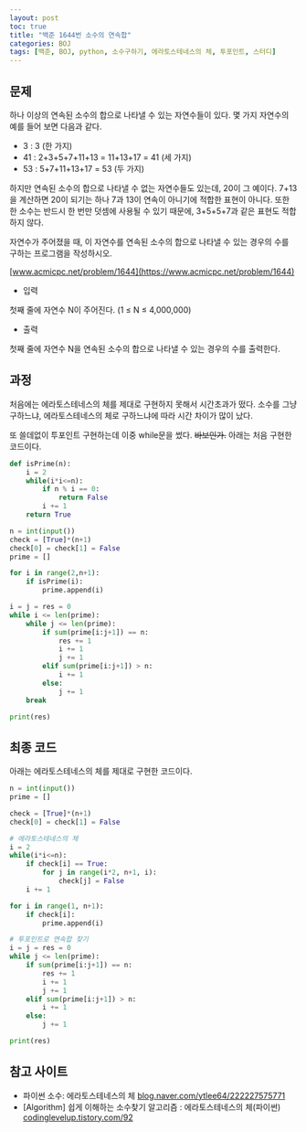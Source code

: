 ```yaml
---
layout: post
toc: true
title: "백준 1644번 소수의 연속합"
categories: BOJ
tags: [백준, BOJ, python, 소수구하기, 에라토스테네스의 체, 투포인트, 스터디]
---
```


## 문제
하나 이상의 연속된 소수의 합으로 나타낼 수 있는 자연수들이 있다. 몇 가지 자연수의 예를 들어 보면 다음과 같다.

- 3 : 3 (한 가지)
- 41 : 2+3+5+7+11+13 = 11+13+17 = 41 (세 가지)
- 53 : 5+7+11+13+17 = 53 (두 가지)

하지만 연속된 소수의 합으로 나타낼 수 없는 자연수들도 있는데, 20이 그 예이다. 7+13을 계산하면 20이 되기는 하나 7과 13이 연속이 아니기에 적합한 표현이 아니다. 또한 한 소수는 반드시 한 번만 덧셈에 사용될 수 있기 때문에, 3+5+5+7과 같은 표현도 적합하지 않다.

자연수가 주어졌을 때, 이 자연수를 연속된 소수의 합으로 나타낼 수 있는 경우의 수를 구하는 프로그램을 작성하시오.

[www.acmicpc.net/problem/1644](https://www.acmicpc.net/problem/1644)

* 입력

첫째 줄에 자연수 N이 주어진다. (1 ≤ N ≤ 4,000,000)

* 출력

첫째 줄에 자연수 N을 연속된 소수의 합으로 나타낼 수 있는 경우의 수를 출력한다.

## 과정

처음에는 에라토스테네스의 체를 제대로 구현하지 못해서 시간초과가 떴다. 소수를 그냥 구하느냐, 에라토스테네스의 체로 구하느냐에 따라 시간 차이가 많이 났다.

또 쓸데없이 투포인트 구현하는데 이중 while문을 썼다. ~~바보인가.~~ 아래는 처음 구현한 코드이다.


```python
def isPrime(n):
    i = 2
    while(i*i<=n):
        if n % i == 0:
            return False
        i += 1
    return True

n = int(input())
check = [True]*(n+1)
check[0] = check[1] = False
prime = []

for i in range(2,n+1):
    if isPrime(i):
        prime.append(i)

i = j = res = 0
while i <= len(prime):
    while j <= len(prime):
        if sum(prime[i:j+1]) == n:
            res += 1
            i += 1
            j += 1
        elif sum(prime[i:j+1]) > n:
            i += 1
        else:
            j += 1
    break

print(res)
```

## 최종 코드

아래는 에라토스테네스의 체를 제대로 구현한 코드이다.


```python
n = int(input())
prime = []

check = [True]*(n+1)
check[0] = check[1] = False

# 에라토스테네스의 체
i = 2
while(i*i<=n):
    if check[i] == True:
        for j in range(i*2, n+1, i):
            check[j] = False
    i += 1

for i in range(1, n+1):
    if check[i]:
        prime.append(i)

# 투포인트로 연속합 찾기
i = j = res = 0
while j <= len(prime):
    if sum(prime[i:j+1]) == n:
        res += 1
        i += 1
        j += 1
    elif sum(prime[i:j+1]) > n:
        i += 1
    else:
        j += 1

print(res)
```


## 참고 사이트

- 파이썬 소수: 에라토스테네스의 체 [blog.naver.com/ytlee64/222227575771](https://blog.naver.com/ytlee64/222227575771)
- [Algorithm] 쉽게 이해하는 소수찾기 알고리즘 : 에라토스테네스의 체(파이썬) [codinglevelup.tistory.com/92](https://codinglevelup.tistory.com/92)
